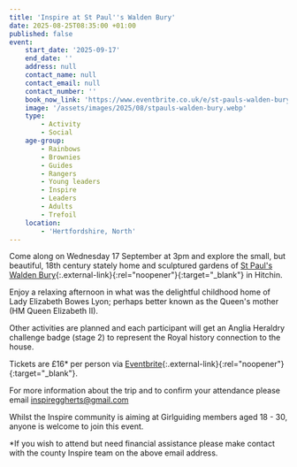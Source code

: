 ```yaml
---
title: 'Inspire at St Paul''s Walden Bury'
date: 2025-08-25T08:35:00 +01:00
published: false
event:
    start_date: '2025-09-17'
    end_date: ''
    address: null
    contact_name: null
    contact_email: null
    contact_number: ''
    book_now_link: 'https://www.eventbrite.co.uk/e/st-pauls-walden-bury-house-and-garden-a-beautiful-small-stately-home-tickets-1535674436579?aff=ebdsshother&utm_share_source=listing_android&sg=5b8adf3e72273e709758723506f63d9359962b26c225a054941725ca423dbff9ea7a3492d18c9272bef06ed727759e0ca1bfd1abae641eaf6c44446f8508b1c988b073824d35c7e84e347cbfa7fc'
    image: '/assets/images/2025/08/stpauls-walden-bury.webp'
    type:
        - Activity
        - Social
    age-group:
        - Rainbows
        - Brownies
        - Guides
        - Rangers
        - Young leaders
        - Inspire
        - Leaders
        - Adults
        - Trefoil
    location:
        - 'Hertfordshire, North'
---
```

Come along on Wednesday 17 September at 3pm and explore the small, but beautiful, 18th century stately home and sculptured gardens of [St Paul's Walden Bury](https://www.stpaulswaldenbury.co.uk/){:.external-link}{:rel="noopener"}{:target="_blank"} in Hitchin.

Enjoy a relaxing afternoon in what was the delightful childhood home of Lady Elizabeth Bowes Lyon; perhaps better known as the Queen's mother (HM Queen Elizabeth II).

Other activities are planned and each participant will get an Anglia Heraldry challenge badge (stage 2) to represent the Royal history connection to the house.

Tickets are £16* per person via [Eventbrite](https://www.eventbrite.co.uk/e/st-pauls-walden-bury-house-and-garden-a-beautiful-small-stately-home-tickets-1535674436579?aff=ebdsshother&utm_share_source=listing_android&sg=5b8adf3e72273e709758723506f63d9359962b26c225a054941725ca423dbff9ea7a3492d18c9272bef06ed727759e0ca1bfd1abae641eaf6c44446f8508b1c988b073824d35c7e84e347cbfa7fc){:.external-link}{:rel="noopener"}{:target="_blank"}.

For more information about the trip and to confirm your attendance please email <inspireggherts@gmail.com>

Whilst the Inspire community is aiming at Girlguiding members aged 18 - 30, anyone is welcome to join this event.

*If you wish to attend but need financial assistance please make contact with the county Inspire team on the above email address.
